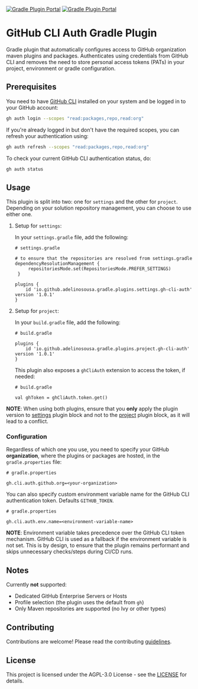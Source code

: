 [![Gradle Plugin Portal](https://img.shields.io/gradle-plugin-portal/v/io.github.adelinosousa.gradle.plugins.settings.gh-cli-auth.svg?label=gh-cli-auth%20Settings%20Plugin)](https://plugins.gradle.org/plugin/io.github.adelinosousa.gradle.plugins.settings.gh-cli-auth)
[![Gradle Plugin Portal](https://img.shields.io/gradle-plugin-portal/v/io.github.adelinosousa.gradle.plugins.project.gh-cli-auth.svg?label=gh-cli-auth%20Project%20Plugin)](https://plugins.gradle.org/plugin/io.github.adelinosousa.gradle.plugins.project.gh-cli-auth)

# GitHub CLI Auth Gradle Plugin

Gradle plugin that automatically configures access to GitHub organization maven plugins and packages. Authenticates using credentials from GitHub CLI and removes the need to store personal access tokens (PATs) in your project, environment or gradle configuration.

## Prerequisites

You need to have [GitHub CLI](https://cli.github.com/) installed on your system and be logged in to your GitHub account:

```bash
gh auth login --scopes "read:packages,repo,read:org"
```

If you're already logged in but don't have the required scopes, you can refresh your authentication using:

```bash
gh auth refresh --scopes "read:packages,repo,read:org"
```

To check your current GitHub CLI authentication status, do:

```bash
gh auth status
```

## Usage

This plugin is split into two: one for `settings` and the other for `project`. Depending on your solution repository management, you can choose to use either one.

1. Setup for `settings`:

   In your `settings.gradle` file, add the following:

   ```shell
   # settings.gradle
   
   # to ensure that the repositories are resolved from settings.gradle
   dependencyResolutionManagement {
        repositoriesMode.set(RepositoriesMode.PREFER_SETTINGS)
    }

   plugins {
       id 'io.github.adelinosousa.gradle.plugins.settings.gh-cli-auth' version '1.0.1'
   }
   ```

2. Setup for `project`:

   In your `build.gradle` file, add the following:

   ```shell
   # build.gradle

   plugins {
       id 'io.github.adelinosousa.gradle.plugins.project.gh-cli-auth' version '1.0.1'
   }
   ```

   This plugin also exposes a `ghCliAuth` extension to access the token, if needed:

   ```shell
   # build.gradle

   val ghToken = ghCliAuth.token.get()
   ```

**NOTE**: When using both plugins, ensure that you **only** apply the plugin version to <u>settings</u> plugin block and not to the <u>project</u> plugin block, as it will lead to a conflict.

### Configuration

Regardless of which one you use, you need to specify your GitHub **organization**, where the plugins or packages are hosted, in the `gradle.properties` file:

```properties
# gradle.properties

gh.cli.auth.github.org=<your-organization>
```

You can also specify custom environment variable name for the GitHub CLI authentication token. Defaults `GITHUB_TOKEN`.

```properties
# gradle.properties

gh.cli.auth.env.name=<environment-variable-name>
```

**NOTE**: Environment variable takes precedence over the GitHub CLI token mechanism. GitHub CLI is used as a fallback if the environment variable is not set. 
This is by design, to ensure that the plugin remains performant and skips unnecessary checks/steps during CI/CD runs.

## Notes

Currently **not** supported:

- Dedicated GitHub Enterprise Servers or Hosts
- Profile selection (the plugin uses the default from `gh`)
- Only Maven repositories are supported (no Ivy or other types)

## Contributing
Contributions are welcome! Please read the contributing [guidelines](CONTRIBUTING.md).

## License
This project is licensed under the AGPL-3.0 License - see the [LICENSE](LICENSE) for details.